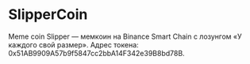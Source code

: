 # SlipperCoin
Meme coin
Slipper — мемкоин на Binance Smart Chain с лозунгом «У каждого свой размер». 
Адрес токена: 0x51AB9909A57b9f5847cc2bbA14F342e39B8bd78B.

